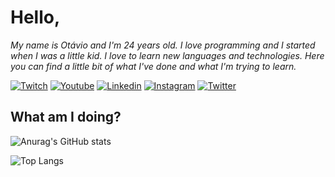 # Hello,

*My name is Otávio and I'm 24 years old. I love programming and I started when I was a little kid. I love to learn new languages and technologies. Here you can find a little bit of what I've done and what I'm trying to learn.*

[![Twitch](https://img.shields.io/badge/Twitch-9146FF?style=for-the-badge&logo=twitch&logoColor=white)](https://www.twitch.tv/detonagirl)
[![Youtube](https://img.shields.io/badge/YouTube-FF0000?style=for-the-badge&logo=youtube&logoColor=white)](https://www.twitch.tv/detonagirl)
[![Linkedin](https://img.shields.io/badge/LinkedIn-0077B5?style=for-the-badge&logo=linkedin&logoColor=white)](https://www.linkedin.com/in/carvalhomarianat/)
[![Instagram](https://img.shields.io/badge/Instagram-E4405F?style=for-the-badge&logo=instagram&logoColor=white)](https://www.instagram.com/detonagirl/)
[![Twitter](https://img.shields.io/badge/Twitter-1DA1F2?style=for-the-badge&logo=twitter&logoColor=white)](https://twitter.com/detonagirl)

## What am I doing?

![Anurag's GitHub stats](https://github-readme-stats.vercel.app/api?username=detonagirl&show_icons=true&theme=tokyonight&count_private=true&hide_border=true&hide_title=true)

![Top Langs](https://github-readme-stats.vercel.app/api/top-langs/?username=detonagirl&layout=compact&theme=tokyonight&hide_border=true&hide_title=true)


